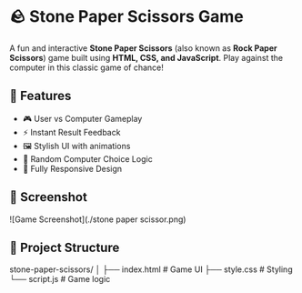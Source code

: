 # 🪨 Stone Paper Scissors Game

A fun and interactive **Stone Paper Scissors** (also known as **Rock Paper Scissors**) game built using **HTML, CSS, and JavaScript**. Play against the computer in this classic game of chance!

## 🚀 Features

- 🎮 User vs Computer Gameplay
- ⚡ Instant Result Feedback
- 🖼️ Stylish UI with animations
- 🧠 Random Computer Choice Logic
- 🧱 Fully Responsive Design

## 📸 Screenshot

![Game Screenshot](./stone paper scissor.png) 

## 📁 Project Structure
stone-paper-scissors/
│
├── index.html # Game UI
├── style.css # Styling
└── script.js # Game logic
